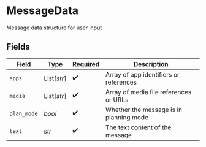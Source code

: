 # MessageData

Message data structure for user input


## Fields

| Field                                   | Type                                    | Required                                | Description                             |
| --------------------------------------- | --------------------------------------- | --------------------------------------- | --------------------------------------- |
| `apps`                                  | List[*str*]                             | :heavy_check_mark:                      | Array of app identifiers or references  |
| `media`                                 | List[*str*]                             | :heavy_check_mark:                      | Array of media file references or URLs  |
| `plan_mode`                             | *bool*                                  | :heavy_check_mark:                      | Whether the message is in planning mode |
| `text`                                  | *str*                                   | :heavy_check_mark:                      | The text content of the message         |
